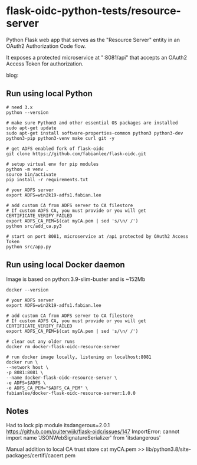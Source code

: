 # flask-oidc-python-tests/resource-server

Python Flask web app that serves as the "Resource Server" entity in an OAuth2 Authorization Code flow.

It exposes a protected microservice at ":8081/api" that accepts an OAuth2 Access Token for authorization.

blog: 

## Run using local Python

```
# need 3.x
python --version

# make sure Python3 and other essential OS packages are installed
sudo apt-get update
sudo apt-get install software-properties-common python3 python3-dev python3-pip python3-venv make curl git -y

# get ADFS enabled fork of flask-oidc
git clone https://github.com/fabianlee/flask-oidc.git

# setup virtual env for pip modules
python -m venv .
source bin/activate
pip install -r requirements.txt

# your ADFS server
export ADFS=win2k19-adfs1.fabian.lee

# add custom CA from ADFS server to CA filestore
# If custom ADFS CA, you must provide or you will get CERTIFICATE_VERIFY_FAILED
export ADFS_CA_PEM=$(cat myCA.pem | sed 's/\n/ /')
python src/add_ca.py3

# start on port 8081, microservice at /api protected by OAuth2 Access Token
python src/app.py
```

## Run using local Docker daemon

Image is based on python:3.9-slim-buster and is ~152Mb

```
docker --version

# your ADFS server
export ADFS=win2k19-adfs1.fabian.lee

# add custom CA from ADFS server to CA filestore
# If custom ADFS CA, you must provide or you will get CERTIFICATE_VERIFY_FAILED
export ADFS_CA_PEM=$(cat myCA.pem | sed 's/\n/ /')

# clear out any older runs
docker rm docker-flask-oidc-resource-server

# run docker image locally, listening on localhost:8081
docker run \
--network host \
-p 8081:8081 \
--name docker-flask-oidc-resource-server \
-e ADFS=$ADFS \
-e ADFS_CA_PEM="$ADFS_CA_PEM" \
fabianlee/docker-flask-oidc-resource-server:1.0.0
```


## Notes

Had to lock pip module itsdangerous=2.0.1
https://github.com/puiterwijk/flask-oidc/issues/147
ImportError: cannot import name 'JSONWebSignatureSerializer' from 'itsdangerous'

Manual addition to local CA trust store
cat myCA.pem >> lib/python3.8/site-packages/certifi/cacert.pem

